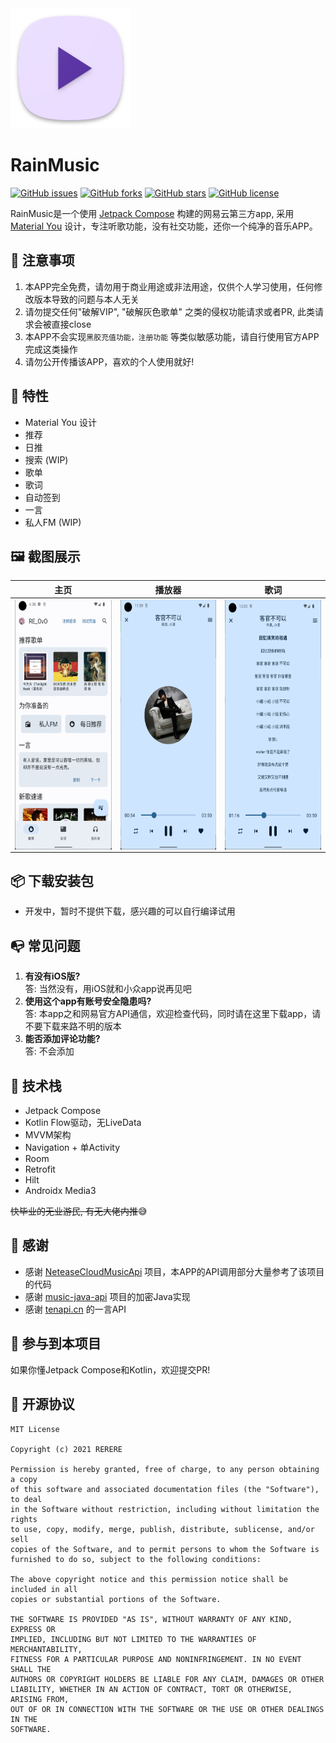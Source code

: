 <img src="app/src/main/res/mipmap-xxxhdpi/ic_launcher.png">

# RainMusic
[![GitHub issues](https://img.shields.io/github/issues/re-ovo/RainMusic)](https://github.com/re-ovo/RainMusic/issues)
[![GitHub forks](https://img.shields.io/github/forks/re-ovo/RainMusic)](https://github.com/re-ovo/RainMusic/network)
[![GitHub stars](https://img.shields.io/github/stars/re-ovo/RainMusic)](https://github.com/re-ovo/RainMusic/stargazers)
[![GitHub license](https://img.shields.io/github/license/re-ovo/RainMusic)](https://github.com/re-ovo/RainMusic/blob/master/LICENSE)

RainMusic是一个使用 [Jetpack Compose](https://developer.android.com/jetpack/compose) 构建的网易云第三方app,
采用 [Material You](https://m3.material.io/) 设计，专注听歌功能，没有社交功能，还你一个纯净的音乐APP。

## 👀 注意事项
1. 本APP完全免费，请勿用于商业用途或非法用途，仅供个人学习使用，任何修改版本导致的问题与本人无关
2. 请勿提交任何"破解VIP", "破解灰色歌单" 之类的侵权功能请求或者PR, 此类请求会被直接close
3. 本APP不会实现`黑胶充值功能，注册功能` 等类似敏感功能，请自行使用官方APP完成这类操作
4. 请勿公开传播该APP，喜欢的个人使用就好!

## 🎯 特性
* Material You 设计
* 推荐
* 日推
* 搜索 (WIP)
* 歌单
* 歌词
* 自动签到
* 一言
* 私人FM (WIP)

## 🖼️ 截图展示
| 主页 | 播放器 | 歌词 |
| ----- | ------| ------|
| <img src="art/index.png" align="left" height="400">| <img src="art/player.png" align="left" height="400">| <img src="art/lyric.png" align="left" height="400"> |

## 📦️ 下载安装包
* 开发中，暂时不提供下载，感兴趣的可以自行编译试用

## 📭 常见问题
1. **有没有iOS版?**   
   答: 当然没有，用iOS就和小众app说再见吧
2. **使用这个app有账号安全隐患吗?**   
   答: 本app之和网易官方API通信，欢迎检查代码，同时请在这里下载app，请不要下载来路不明的版本
3. **能否添加评论功能?**   
   答: 不会添加

## 🎲 技术栈
* Jetpack Compose
* Kotlin Flow驱动，无LiveData
* MVVM架构
* Navigation + 单Activity
* Room
* Retrofit
* Hilt
* Androidx Media3

~~快毕业的无业游民, 有无大佬内推~~😅

## 🤩 感谢
* 感谢 [NeteaseCloudMusicApi](https://github.com/Binaryify/NeteaseCloudMusicApi) 项目，本APP的API调用部分大量参考了该项目的代码
* 感谢 [music-java-api](https://github.com/jnwang95/music-java-api) 项目的加密Java实现
* 感谢 [tenapi.cn](https://docs.tenapi.cn/) 的一言API

## 🔭 参与到本项目
如果你懂Jetpack Compose和Kotlin，欢迎提交PR!

## 📡 开源协议
```text
MIT License

Copyright (c) 2021 RERERE

Permission is hereby granted, free of charge, to any person obtaining a copy
of this software and associated documentation files (the "Software"), to deal
in the Software without restriction, including without limitation the rights
to use, copy, modify, merge, publish, distribute, sublicense, and/or sell
copies of the Software, and to permit persons to whom the Software is
furnished to do so, subject to the following conditions:

The above copyright notice and this permission notice shall be included in all
copies or substantial portions of the Software.

THE SOFTWARE IS PROVIDED "AS IS", WITHOUT WARRANTY OF ANY KIND, EXPRESS OR
IMPLIED, INCLUDING BUT NOT LIMITED TO THE WARRANTIES OF MERCHANTABILITY,
FITNESS FOR A PARTICULAR PURPOSE AND NONINFRINGEMENT. IN NO EVENT SHALL THE
AUTHORS OR COPYRIGHT HOLDERS BE LIABLE FOR ANY CLAIM, DAMAGES OR OTHER
LIABILITY, WHETHER IN AN ACTION OF CONTRACT, TORT OR OTHERWISE, ARISING FROM,
OUT OF OR IN CONNECTION WITH THE SOFTWARE OR THE USE OR OTHER DEALINGS IN THE
SOFTWARE.
```